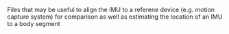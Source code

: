 Files that may be useful to align the IMU to a referene device (e.g. motion capture system) for comparison 
as well as estimating the location of an IMU to a body segment
